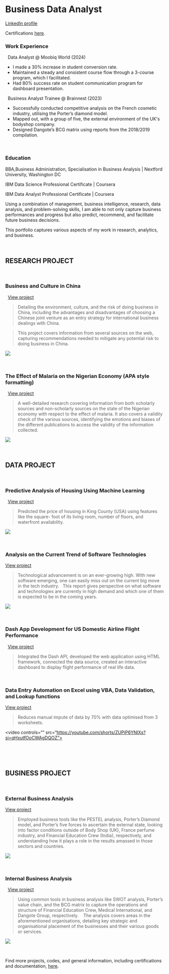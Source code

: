 # Business Data Analyst

<a href="https://www.linkedin.com/in/ikenna-nwankwo-3a2390258">LinkedIn profile</a>


Certifications <a href="https://github.com/Nmartin169/Nportfolio/tree/main/CERTIFICATIONS">here</a>.
 
### Work Experience
 
Data Analyst @ Moobiq World (2024)
 
* I made a 30% increase in student conversion rate.
* Maintained a steady and consistent course flow through a 3-course program, which I facilitated.
* Had 80% success rate on student communication program for dashboard presentation.

 
 
Business Analyst Trainee @ Brainnest (2023)

- Successfully conducted competitive analysis on the French cosmetic industry, utilising the Porter’s diamond model. 
- Mapped out, with a group of five, the external environment of the UK's bodyshop company.
- Designed Dangote’s BCG matrix using reports from the 2018/2019 compilation.

 
 
### Education

BBA,Business Administration, Specialisation in Business Analysis | Nextford University, Washington DC

IBM Data Science Professional Certificate | Coursera

IBM Data Analyst Professional Certificate | Coursera 







Using a combination of management, business intelligence, research, data analysis, and problem-solving skills, I am able to not only capture business performances and progress but also predict, recommend, and facilitate future business decisions.



This portfolio captures various aspects of my work in research, analytics, and business.

 
 
## RESEARCH PROJECT
 
### Business and Culture in China
 
<a href="https://nexfordu-my.sharepoint.com/:w:/g/personal/inwankwo_learner_nexford_org/ET2qLTVabBNEuGAfnNA2p38B4gvkgD0HiqUwpaqgQ5RHvw?e=UjvjTB">View project</a>

>Detailing the environment, culture, and the risk of doing business in China, including the advantages and disadvantages of choosing a Chinese joint venture as an entry strategy for international business dealings with China.

>This project covers information from several sources on the web, capturing recommendations needed to mitigate any potential risk to doing business in China.


<img src="https://raw.githubusercontent.com/Nmartin169/webportfolio/refs/heads/main/assets/china_research.JPG">



 
### The Effect of Malaria on the Nigerian Economy (APA style formatting)
 
<a href="https://nexfordu-my.sharepoint.com/:w:/g/personal/inwankwo_learner_nexford_org/ET5FTUGRy_tCoKJ82nPZE_4BV2jNR_Ymyj9Gk0zRWjheUQ?e=FOGmCc">View project</a>

>A well-detailed research covering information from both scholarly sources and non-scholarly sources on the state of the Nigerian economy with respect to the effect of malaria. It also covers a validity check of the various sources, identifying the emotions and biases of the different publications to access the validity of the information collected.


<img src="https://raw.githubusercontent.com/Nmartin169/webportfolio/refs/heads/main/assets/malaria_ng.JPG">

 
 
## DATA PROJECT
 

### Predictive Analysis of Housing Using Machine Learning
 
<a href="https://github.com/Nmartin169/Nportfolio/blob/main/DATA%20MINING/PREDICTIVE_ANALYSIS_ON_HOUSING_USING_MACHINE_LEARNING.ipynb">View project</a>

>Predicted the price of housing in King County (USA) using features like the square- foot of its living room, number of floors, and
waterfront availability.

<img src="https://raw.githubusercontent.com/Nmartin169/webportfolio/refs/heads/main/assets/housing_prediction.JPG">

 
 
### Analysis on the Current Trend of Software Technologies

<a href="https://nexfordu-my.sharepoint.com/:p:/g/personal/inwankwo_learner_nexford_org/EScWhrjqWnlOpl3YCyKs4HIBtM6uRsccD_xybxzqXLv-rQ">View project</a>

>Technological advancement is on an ever-growing high. With new software emerging, one can easily miss out on the current big move in the tech industry.
 
>This report gives perspective on what software and technologies are currently in high demand and which one of them is expected to be in the coming years.

<img src="https://raw.githubusercontent.com/Nmartin169/webportfolio/refs/heads/main/assets/technologies_trend.JPG">

 
 
  
### Dash App Development for US Domestic Airline Flight Performance
 
<a href="https://github.com/Nmartin169/Nportfolio/tree/main/Dash%20App%20Development%20for%20US%20Domestic%20Airline%20Flight%20Performance">View project</a>

>Integrated the Dash API, developed the web application using HTML framework, connected the data source, created an interactive dashboard to display flight performance of real life data.
 


 
### Data Entry Automation on Excel using VBA, Data Validation, and Lookup functions

 
<a href="Link">View project</a>

>Reduces manual impute of data by 70% with data optimised from 3 worksheets.

<video controls=“” src=“https://youtube.com/shorts/ZUPiP6YNlXs?si=qHxutfOoCWAgDQOZ”>

 


 
 
## BUSINESS PROJECT
 
### External Business Analysis

<a href="https://nexfordu-my.sharepoint.com/:p:/g/personal/inwankwo_learner_nexford_org/EcL3k_nGPb5FuuKMbKXiBZsBnCAEagwxnOO5J6_wxHQBAw">View project</a>

>Employed business tools like the PESTEL analysis, Porter’s Diamond model, and Porter’s five forces to ascertain the external state, looking into factor conditions outside of Body Shop (UK), France perfume industry, and Financial Education Crew (India), respectively, and understanding how it plays a role in the results amassed in those sectors and countries.
 

<img src="https://raw.githubusercontent.com/Nmartin169/webportfolio/refs/heads/main/assets/img_external.JPG">


 
### Internal Business Analysis
 
<a href="https://nexfordu-my.sharepoint.com/:p:/g/personal/inwankwo_learner_nexford_org/ETfAfV3QTOlDl9ykiCd3N18BtpNhVjUsOiyR49W8ZeuRXQ?e=qkGxD2">View project</a>

>Using common tools in business analysis like SWOT analysis, Porter’s value chain, and the BCG matrix to capture the operations and structure of Financial Education Crew, Medical International, and Dangote Group, respectively. 
 
>The analysis covers areas in the aforementioned organisations, detailing key strategic and organisational placement of the businesses and their various goods or services.


<img src="https://raw.githubusercontent.com/Nmartin169/webportfolio/refs/heads/main/assets/Img_internal.JPG">



 

Find more projects, codes, and general information, including certifications and documentation, <a href="https://github.com/Nmartin169/Nportfolio">here</a>.
